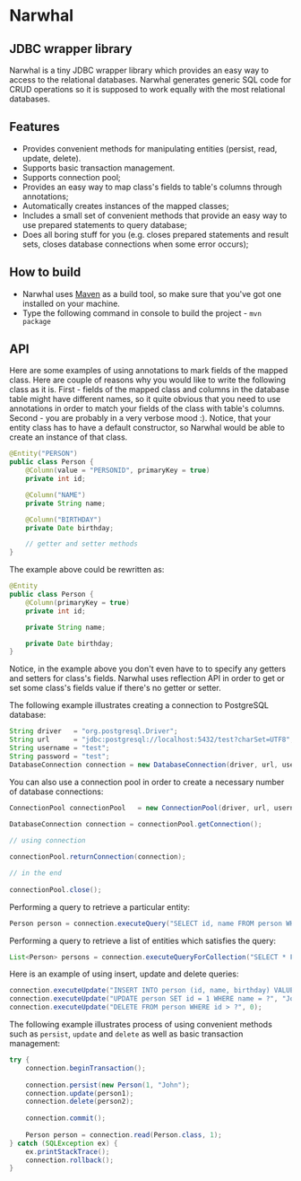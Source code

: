 Narwhal
=======

JDBC wrapper library
-----------------------------

Narwhal is a tiny JDBC wrapper library which provides an easy way to access to the relational databases.
Narwhal generates generic SQL code for CRUD operations so it is supposed to work equally with the most relational databases.

Features
--------
* Provides convenient methods for manipulating entities (persist, read, update, delete).
* Supports basic transaction management.
* Supports connection pool;
* Provides an easy way to map class's fields to table's columns through annotations;
* Automatically creates instances of the mapped classes;
* Includes a small set of convenient methods that provide an easy way to use prepared statements to query database;
* Does all boring stuff for you (e.g. closes prepared statements and result sets, closes database connections when some error occurs);

How to build
------------
* Narwhal uses [Maven](http://maven.apache.org/) as a build tool, so make sure that you've got one installed on your machine.
* Type the following command in console to build the project - ``` mvn package ```

API
---
Here are some examples of using annotations to mark fields of the mapped class.
Here are couple of reasons why you would like to write the following class as it is.
First - fields of the mapped class and columns in the database table might have different names, so it quite obvious that you need to use
annotations in order to match your fields of the class with table's columns.
Second - you are probably in a very verbose mood :).
Notice, that your entity class has to have a default constructor, so Narwhal would be able to create an instance of that class.

```java
@Entity("PERSON")
public class Person {
	@Column(value = "PERSONID", primaryKey = true)
	private int id;

	@Column("NAME")
	private String name;

	@Column("BIRTHDAY")
	private Date birthday;

	// getter and setter methods
}
```

The example above could be rewritten as:

```java
@Entity
public class Person {
	@Column(primaryKey = true)
	private int id;

	private String name;

	private Date birthday;
}
```

Notice, in the example above you don't even have to to specify any getters and setters for class's fields.
Narwhal uses reflection API in order to get or set some class's fields value if there's no getter or setter.
	
The following example illustrates creating a connection to PostgreSQL database:

```java
String driver   = "org.postgresql.Driver";
String url      = "jdbc:postgresql://localhost:5432/test?charSet=UTF8";
String username = "test";
String password = "test";
DatabaseConnection connection = new DatabaseConnection(driver, url, username, password);
```

You can also use a connection pool in order to create a necessary number of database connections:
	
```java
ConnectionPool connectionPool   = new ConnectionPool(driver, url, username, password);

DatabaseConnection connection = connectionPool.getConnection();
	
// using connection

connectionPool.returnConnection(connection);

// in the end
	
connectionPool.close();
```

Performing a query to retrieve a particular entity:

```java
Person person = connection.executeQuery("SELECT id, name FROM person WHERE id = ?", Person.class, 1);
```	

Performing a query to retrieve a list of entities which satisfies the query:

```java
List<Person> persons = connection.executeQueryForCollection("SELECT * FROM person", Person.class);
```	
		
Here is an example of using insert, update and delete queries:

```java
connection.executeUpdate("INSERT INTO person (id, name, birthday) VALUES (?, ?, ?)", null, "John", new Date());
connection.executeUpdate("UPDATE person SET id = 1 WHERE name = ?", "John");
connection.executeUpdate("DELETE FROM person WHERE id > ?", 0);
```

The following example illustrates process of using convenient methods such as ``` persist ```, ``` update ``` and ``` delete ``` as well as basic transaction management:

```java
try {
	connection.beginTransaction();
	
	connection.persist(new Person(1, "John");
	connection.update(person1);
	connection.delete(person2);
	
	connection.commit();
	
	Person person = connection.read(Person.class, 1);
} catch (SQLException ex) {
	ex.printStackTrace();
	connection.rollback();
}
```